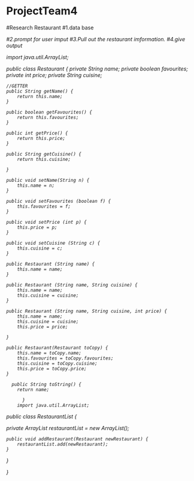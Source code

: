 # ProjectTeam4
#Research Restaurant
#1.data base<sorts of restaurant><food type><price><address><hours>
#2.prompt for user imput
#3.Pull out the restaurant imformation.
#4.give output
 
import java.util.ArrayList;

public class Restaurant {
	private String name;
	private boolean favourites;
	private int price;
	private String cuisine;
	
	//GETTER
	public String getName() {
		return this.name;
	}
	
	public boolean getFavourites() {
		return this.favourites;
	}
	
	public int getPrice() {
		return this.price;
	}
	
	public String getCuisine() {
		return this.cuisine;
		
	}
	
	public void setName(String n) {
		this.name = n;
	}
	
	public void setFavourites (boolean f) {
		this.favourites = f;
	}
	
	public void setPrice (int p) {
		this.price = p;
	}
	
	public void setCuisine (String c) {
		this.cuisine = c;
	}
	
	public Restaurant (String name) {
		this.name = name;
	}
	
	public Restaurant (String name, String cuisine) {
		this.name = name;
		this.cuisine = cuisine;
	}
	
	public Restaurant (String name, String cuisine, int price) {
		this.name = name;
		this.cuisine = cuisine;
		this.price = price; 
		
	}
	
	public Restaurant(Restaurant toCopy) {
		this.name = toCopy.name;
		this.favourites = toCopy.favourites;
		this.cuisine = toCopy.cuisine;
		this.price = toCopy.price;
	}
	
	  public String toString() {
		return name;
		    
		  }
		import java.util.ArrayList;

public class RestaurantList {

private ArrayList<Restaurant> restaurantList = new ArrayList<Restaurant>();
	
	public void addRestaurant(Restaurant newRestaurant) {
		restaurantList.add(newRestaurant);
	}
}

		
}
